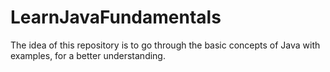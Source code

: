# LearnJavaFundamentals
The idea of this repository is to go through the basic concepts of Java with examples, for a better understanding.
